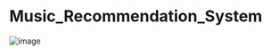 ﻿# Music_Recommendation_System
![image](https://github.com/ravi0dubey/Music_Recommendation_System/assets/38419795/8b6f2bf6-a0f5-4300-abc8-35a6e280e2bc)

